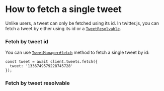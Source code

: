 # How to fetch a single tweet

Unlike users, a tweet can only be fetched using its id. In twitter.js, you can fetch a tweet by either using its id or a [`TweetResolvable`](https://twitter.js.org/modules.html#TweetResolvable).

### Fetch by tweet id

You can use [`TweetManager#fetch`](https://twitter.js.org/classes/TweetManager.html#fetch) method to fetch a single tweet by id:

```js:no-line-numbers
const tweet = await client.tweets.fetch({
  tweet: '1336749579228745728'
});
```

### Fetch by tweet resolvable
